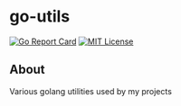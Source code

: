 go-utils
=======

[![Go Report Card](https://goreportcard.com/badge/github.com/peterska/go-utils)](https://goreportcard.com/report/github.com/peterska/go-utils)
[![MIT License](http://img.shields.io/badge/License-MIT-yellow.svg)](./LICENSE)

About
-----

Various golang utilities used by my projects
